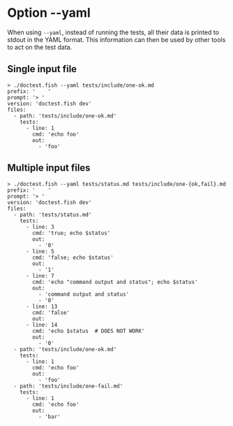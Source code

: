 # Option --yaml

When using `--yaml`, instead of running the tests, all their data is printed to stdout in the YAML format. This information can then be used by other tools to act on the test data.

## Single input file

    > ./doctest.fish --yaml tests/include/one-ok.md
    prefix: '    '
    prompt: '> '
    version: 'doctest.fish dev'
    files:
      - path: 'tests/include/one-ok.md'
        tests:
          - line: 1
            cmd: 'echo foo'
            out:
              - 'foo'

## Multiple input files

    > ./doctest.fish --yaml tests/status.md tests/include/one-{ok,fail}.md
    prefix: '    '
    prompt: '> '
    version: 'doctest.fish dev'
    files:
      - path: 'tests/status.md'
        tests:
          - line: 3
            cmd: 'true; echo $status'
            out:
              - '0'
          - line: 5
            cmd: 'false; echo $status'
            out:
              - '1'
          - line: 7
            cmd: 'echo "command output and status"; echo $status'
            out:
              - 'command output and status'
              - '0'
          - line: 13
            cmd: 'false'
            out:
          - line: 14
            cmd: 'echo $status  # DOES NOT WORK'
            out:
              - '0'
      - path: 'tests/include/one-ok.md'
        tests:
          - line: 1
            cmd: 'echo foo'
            out:
              - 'foo'
      - path: 'tests/include/one-fail.md'
        tests:
          - line: 1
            cmd: 'echo foo'
            out:
              - 'bar'
